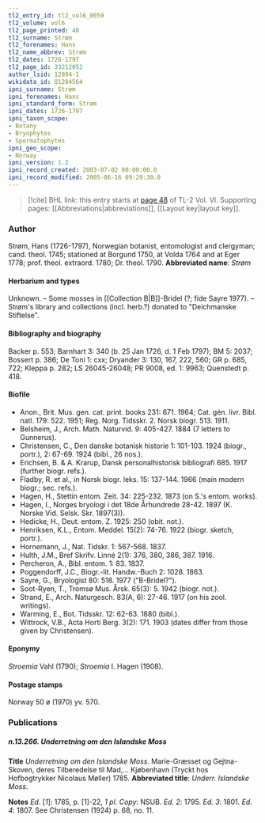 ```yaml
---
tl2_entry_id: tl2_vol6_0059
tl2_volume: vol6
tl2_page_printed: 48
tl2_surname: Strøm
tl2_forenames: Hans
tl2_name_abbrev: Strøm
tl2_dates: 1726-1797
tl2_page_id: 33212052
author_lsid: 12894-1
wikidata_id: Q1284564
ipni_surname: Strøm
ipni_forenames: Hans
ipni_standard_form: Strøm
ipni_dates: 1726-1797
ipni_taxon_scope: 
- Botany
- Bryophytes
- Spermatophytes
ipni_geo_scope: 
- Norway
ipni_version: 1.2
ipni_record_created: 2003-07-02 00:00:00.0
ipni_record_modified: 2005-06-16 09:29:30.0
---
```



> [!cite] BHL link: this entry starts at [page 48](https://www.biodiversitylibrary.org/page/33212052) of TL-2 Vol. VI.
> Supporting pages: [[Abbreviations|abbreviations]], [[Layout key|layout key]].

### Author

Strøm, Hans (1726-1797), Norwegian botanist, entomologist and clergyman; cand. theol. 1745; stationed at Borgund 1750, at Volda 1764 and at Eger 1778; prof. theol. extraord. 1780; Dr. theol. 1790. 
**Abbreviated name**: *Strøm*

#### Herbarium and types

Unknown. – Some mosses in [[Collection B|B]]-Bridel (?; fide Sayre 1977). – Strøm's library and collections (incl. herb.?) donated to "Deichmanske Stiftelse".

#### Bibliography and biography

Backer p. 553; Barnhart 3: 340 (b. 25 Jan 1726, d. 1 Feb 1797); BM 5: 2037; Bossert p. 386; De Toni 1: cxx; Dryander 3: 130, 167, 222, 560; GR p. 685, 722; Kleppa p. 282; LS 26045-26048; PR 9008, ed. 1: 9963; Quenstedt p. 418.

#### Biofile

- Anon., Brit. Mus. gen. cat. print. books 231: 671. 1964; Cat. gén. livr. Bibl. natl. 179: 522. 1951; Reg. Norg. Tidsskr. 2. Norsk biogr. 513. 1911.
- Belsheim, J., Arch. Math. Naturvid. 9: 405-427. 1884 (7 letters to Gunnerus).
- Christensen, C., Den danske botanisk historie 1: 101-103. 1924 (biogr., portr.), 2: 67-69. 1924 (bibl., 26 nos.).
- Erichsen, B. & A. Krarup, Dansk personalhistorisk bibliografi 685. 1917 (further biogr. refs.).
- Fladby, R. et al., *in* Norsk biogr. leks. 15: 137-144. 1966 (main modern biogr.; sec. refs.).
- Hagen, H., Stettin entom. Zeit. 34: 225-232. 1873 (on S.'s entom. works).
- Hagen, I., Norges bryologi i det 18de Århundrede 28-42. 1897 (K. Norske Vid. Selsk. Skr. 1897(3)).
- Hedicke, H., Deut. entom. Z. 1925: 250 (obit. not.).
- Henriksen, K.L., Entom. Meddel. 15(2): 74-76. 1922 (biogr. sketch, portr.).
- Hornemann, J., Nat. Tidskr. 1: 567-568. 1837.
- Hulth, J.M., Bref Skrifv. Linné 2(1): 376, 380, 386, 387. 1916.
- Percheron, A., Bibl. entom. 1: 83. 1837.
- Poggendorff, J.C., Biogr.-lit. Handw.-Buch 2: 1028. 1863.
- Sayre, G., Bryologist 80: 518. 1977 ("B-Bridel?").
- Soot-Ryen, T., Tromsø Mus. Årsk. 65(3): 5. 1942 (biogr. not.).
- Strand, E., Arch. Naturgesch. 83(A, 6): 27-46. 1917 (on his zool. writings).
- Warming, E., Bot. Tidsskr. 12: 62-63. 1880 (bibl.).
- Wittrock, V.B., Acta Horti Berg. 3(2): 171. 1903 (dates differ from those given by Christensen).

#### Eponymy

*Stroemia* Vahl (1790); *Stroemia* I. Hagen (1908).

#### Postage stamps

Norway 50 ø (1970) yv. 570.

### Publications

##### n.13.266. Underretning om den Islandske Moss

**Title**
*Underretning om den Islandske Moss*. Marie-Græsset og Gejtna-Skoven, deres Tilberedelse til Mad,... Kjøbenhavn (Tryckt hos Hofbogtrykker Nicolaus Møller) 1785.
**Abbreviated title**: *Underr. Islandske Moss*.

**Notes**
*Ed*. \[*1*\]: 1785, p. \[1\]-22, *1 pl. Copy*: NSUB.
*Ed. 2*: 1795.
*Ed. 3*: 1801.
*Ed. 4*: 1807.
See Christensen (1924) p. 68, no. 11.

